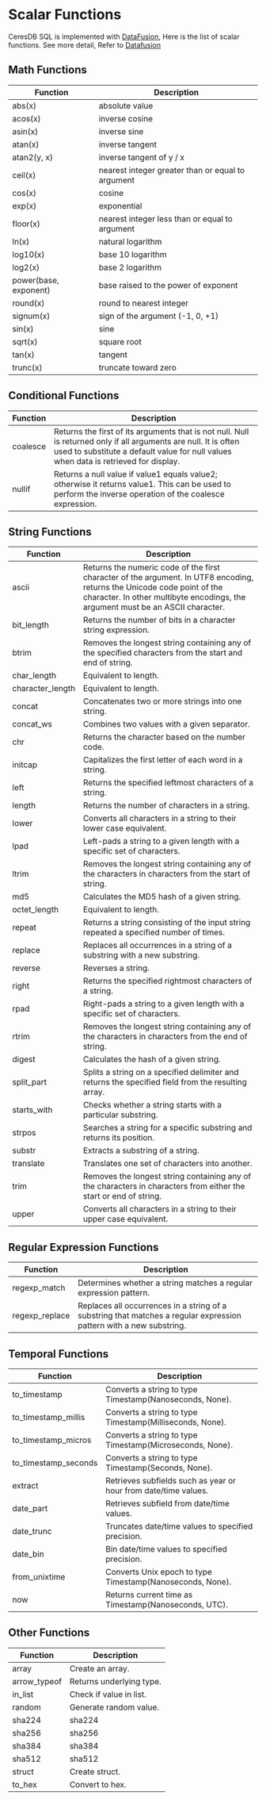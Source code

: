 # Scalar Functions

CeresDB SQL is implemented with [DataFusion](https://github.com/CeresDB/arrow-datafusion), Here is the list of scalar functions. See more detail, Refer to [Datafusion](https://github.com/CeresDB/arrow-datafusion/blob/master/docs/source/user-guide/sql/scalar_functions.md)

## Math Functions

| Function              | Description                                       |
| --------------------- | ------------------------------------------------- |
| abs(x)                | absolute value                                    |
| acos(x)               | inverse cosine                                    |
| asin(x)               | inverse sine                                      |
| atan(x)               | inverse tangent                                   |
| atan2(y, x)           | inverse tangent of y / x                          |
| ceil(x)               | nearest integer greater than or equal to argument |
| cos(x)                | cosine                                            |
| exp(x)                | exponential                                       |
| floor(x)              | nearest integer less than or equal to argument    |
| ln(x)                 | natural logarithm                                 |
| log10(x)              | base 10 logarithm                                 |
| log2(x)               | base 2 logarithm                                  |
| power(base, exponent) | base raised to the power of exponent              |
| round(x)              | round to nearest integer                          |
| signum(x)             | sign of the argument (-1, 0, +1)                  |
| sin(x)                | sine                                              |
| sqrt(x)               | square root                                       |
| tan(x)                | tangent                                           |
| trunc(x)              | truncate toward zero                              |

## Conditional Functions

| Function | Description                                                                                                                                                                                              |
| -------- | -------------------------------------------------------------------------------------------------------------------------------------------------------------------------------------------------------- |
| coalesce | Returns the first of its arguments that is not null. Null is returned only if all arguments are null. It is often used to substitute a default value for null values when data is retrieved for display. |
| nullif   | Returns a null value if value1 equals value2; otherwise it returns value1. This can be used to perform the inverse operation of the coalesce expression.                                                 |

## String Functions

| Function         | Description                                                                                                                                                                                                |
| ---------------- | ---------------------------------------------------------------------------------------------------------------------------------------------------------------------------------------------------------- |
| ascii            | Returns the numeric code of the first character of the argument. In UTF8 encoding, returns the Unicode code point of the character. In other multibyte encodings, the argument must be an ASCII character. |
| bit_length       | Returns the number of bits in a character string expression.                                                                                                                                               |
| btrim            | Removes the longest string containing any of the specified characters from the start and end of string.                                                                                                    |
| char_length      | Equivalent to length.                                                                                                                                                                                      |
| character_length | Equivalent to length.                                                                                                                                                                                      |
| concat           | Concatenates two or more strings into one string.                                                                                                                                                          |
| concat_ws        | Combines two values with a given separator.                                                                                                                                                                |
| chr              | Returns the character based on the number code.                                                                                                                                                            |
| initcap          | Capitalizes the first letter of each word in a string.                                                                                                                                                     |
| left             | Returns the specified leftmost characters of a string.                                                                                                                                                     |
| length           | Returns the number of characters in a string.                                                                                                                                                              |
| lower            | Converts all characters in a string to their lower case equivalent.                                                                                                                                        |
| lpad             | Left-pads a string to a given length with a specific set of characters.                                                                                                                                    |
| ltrim            | Removes the longest string containing any of the characters in characters from the start of string.                                                                                                        |
| md5              | Calculates the MD5 hash of a given string.                                                                                                                                                                 |
| octet_length     | Equivalent to length.                                                                                                                                                                                      |
| repeat           | Returns a string consisting of the input string repeated a specified number of times.                                                                                                                      |
| replace          | Replaces all occurrences in a string of a substring with a new substring.                                                                                                                                  |
| reverse          | Reverses a string.                                                                                                                                                                                         |
| right            | Returns the specified rightmost characters of a string.                                                                                                                                                    |
| rpad             | Right-pads a string to a given length with a specific set of characters.                                                                                                                                   |
| rtrim            | Removes the longest string containing any of the characters in characters from the end of string.                                                                                                          |
| digest           | Calculates the hash of a given string.                                                                                                                                                                     |
| split_part       | Splits a string on a specified delimiter and returns the specified field from the resulting array.                                                                                                         |
| starts_with      | Checks whether a string starts with a particular substring.                                                                                                                                                |
| strpos           | Searches a string for a specific substring and returns its position.                                                                                                                                       |
| substr           | Extracts a substring of a string.                                                                                                                                                                          |
| translate        | Translates one set of characters into another.                                                                                                                                                             |
| trim             | Removes the longest string containing any of the characters in characters from either the start or end of string.                                                                                          |
| upper            | Converts all characters in a string to their upper case equivalent.                                                                                                                                        |

## Regular Expression Functions

| Function       | Description                                                                                                         |
| -------------- | ------------------------------------------------------------------------------------------------------------------- |
| regexp_match   | Determines whether a string matches a regular expression pattern.                                                   |
| regexp_replace | Replaces all occurrences in a string of a substring that matches a regular expression pattern with a new substring. |

## Temporal Functions

| Function             | Description                                                     |
| -------------------- | --------------------------------------------------------------- |
| to_timestamp         | Converts a string to type Timestamp(Nanoseconds, None).         |
| to_timestamp_millis  | Converts a string to type Timestamp(Milliseconds, None).        |
| to_timestamp_micros  | Converts a string to type Timestamp(Microseconds, None).        |
| to_timestamp_seconds | Converts a string to type Timestamp(Seconds, None).             |
| extract              | Retrieves subfields such as year or hour from date/time values. |
| date_part            | Retrieves subfield from date/time values.                       |
| date_trunc           | Truncates date/time values to specified precision.              |
| date_bin             | Bin date/time values to specified precision.                    |
| from_unixtime        | Converts Unix epoch to type Timestamp(Nanoseconds, None).       |
| now                  | Returns current time as Timestamp(Nanoseconds, UTC).            |

## Other Functions

| Function     | Description              |
| ------------ | ------------------------ |
| array        | Create an array.         |
| arrow_typeof | Returns underlying type. |
| in_list      | Check if value in list.  |
| random       | Generate random value.   |
| sha224       | sha224                   |
| sha256       | sha256                   |
| sha384       | sha384                   |
| sha512       | sha512                   |
| struct       | Create struct.           |
| to_hex       | Convert to hex.          |
